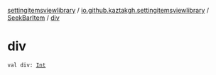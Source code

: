 [settingitemsviewlibrary](../../index.md) / [io.github.kaztakgh.settingitemsviewlibrary](../index.md) / [SeekBarItem](index.md) / [div](./div.md)

# div

`val div: `[`Int`](https://kotlinlang.org/api/latest/jvm/stdlib/kotlin/-int/index.html)